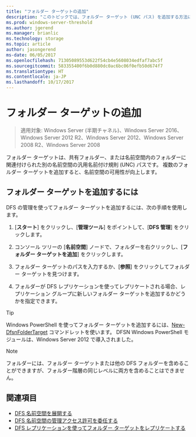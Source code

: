 ```yaml
---
title: "フォルダー ターゲットの追加"
description: "このトピックでは、フォルダー ターゲット (UNC パス) を追加する方法について説明します。"
ms.prod: windows-server-threshold
ms.author: jgerend
ms.manager: brianlic
ms.technology: storage
ms.topic: article
author: jasongerend
ms-date: 06/05/2017
ms.openlocfilehash: 71305089553d622f54cb4e5608034edfaf7abc5f
ms.sourcegitcommit: 583355400f6b0d880dc0ac6bc06f0efb50d674f7
ms.translationtype: HT
ms.contentlocale: ja-JP
ms.lasthandoff: 10/17/2017
---
```

# <a name="add-folder-targets"></a>フォルダー ターゲットの追加

> 適用対象: Windows Server (半期チャネル)、Windows Server 2016、Windows Server 2012 R2、Windows Server 2012、Windows Server 2008 R2、Windows Server 2008

フォルダー ターゲットは、共有フォルダー、または名前空間内のフォルダーに関連付けられた別の名前空間の汎用名前付け規則 (UNC) パスです。 複数のフォルダー ターゲットを追加すると、名前空間の可用性が向上します。

## <a name="to-add-a-folder-target"></a>フォルダー ターゲットを追加するには

DFS の管理を使ってフォルダー ターゲットを追加するには、次の手順を使用します。

1.  [**スタート**] をクリックし、[**管理ツール**] をポイントして、[**DFS 管理**] をクリックします。

2.  コンソール ツリーの [**名前空間**] ノードで、フォルダーを右クリックし、[**フォルダー ターゲットを追加**] をクリックします。

3.  フォルダー ターゲットのパスを入力するか、[**参照**] をクリックしてフォルダー ターゲットを見つけます。

4.  フォルダーが DFS レプリケーションを使ってレプリケートされる場合、レプリケーション グループに新しいフォルダー ターゲットを追加するかどうかを指定できます。

> [!TIP]
> Windows PowerShell を使ってフォルダー ターゲットを追加するには、[New-DfsnFolderTarget](https://docs.microsoft.com/powershell/module/dfsn/new-dfsnfoldertarget) コマンドレットを使います。 DFSN Windows PowerShell モジュールは、Windows Server 2012 で導入されました。

> [!NOTE]
> フォルダーには、フォルダー ターゲットまたは他の DFS フォルダーを含めることができますが、フォルダー階層の同じレベルに両方を含めることはできません。

## <a name="see-also"></a>関連項目

-   [DFS 名前空間を展開する](deploying-dfs-namespaces.md)
-   [DFS 名前空間の管理アクセス許可を委任する](delegate-management-permissions-for-dfs-namespaces.md)
-   [DFS レプリケーションを使ってフォルダー ターゲットをレプリケートする](replicate-folder-targets-using-dfs-replication.md)